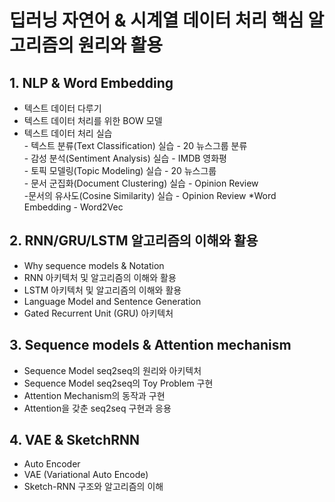 # 딥러닝 자연어 & 시계열 데이터 처리 핵심 알고리즘의 원리와 활용
## 1. NLP & Word Embedding   
* 텍스트 데이터 다루기
* 텍스트 데이터 처리를 위한 BOW 모델
* 텍스트 데이터 처리 실습
<br>- 텍스트 분류(Text Classification) 실습 - 20 뉴스그룹 분류
<br>- 감성 분석(Sentiment Analysis) 실습 - IMDB 영화평
<br>- 토픽 모델링(Topic Modeling) 실습 - 20 뉴스그룹
<br>- 문서 군집화(Document Clustering) 실습 - Opinion Review
<br>-문서의 유사도(Cosine Similarity) 실습 - Opinion Review
*Word Embedding - Word2Vec
## 2. RNN/GRU/LSTM 알고리즘의 이해와 활용  
* Why sequence models & Notation
* RNN 아키텍처 및 알고리즘의 이해와 활용
* LSTM 아키텍처 및 알고리즘의 이해와 활용
* Language Model and Sentence Generation
* Gated Recurrent Unit (GRU) 아키텍처
## 3. Sequence models & Attention mechanism 
* Sequence Model seq2seq의 원리와 아키텍처
* Sequence Model seq2seq의 Toy Problem 구현
* Attention Mechanism의 동작과 구현
* Attention을 갖춘 seq2seq 구현과 응용
## 4. VAE & SketchRNN 
* Auto Encoder
* VAE (Variational Auto Encode)
* Sketch-RNN 구조와 알고리즘의 이해
